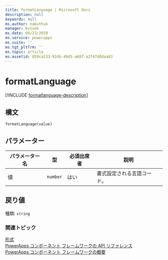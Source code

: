 ```yaml
---
title: formatLanguage | Microsoft Docs
description: null
keywords: null
ms.author: nabuthuk
manager: kvivek
ms.date: 04/23/2019
ms.service: powerapps
ms.suite: ''
ms.tgt_pltfrm: ''
ms.topic: article
ms.assetid: 859ca133-92db-49d5-a68f-a2f47d8daa83
---
```


# <a name="formatlanguage"></a>formatLanguage

[!INCLUDE [formatlanguage-description](includes/formatlanguage-description.md)]

## <a name="syntax"></a>構文

`formatLanguage(value)`

## <a name="parameters"></a>パラメーター

| パラメーター名|型|必須出席者|説明|
| ------------- |----|--------|-----------|
|値|`number`|はい|書式設定される言語コード。|

## <a name="return-value"></a>戻り値

種類: `string`


### <a name="related-topics"></a>関連トピック

[形式](../formatting.md)<br/>
[PowerApps コンポーネント フレームワークの API リファレンス](../../reference/index.md)<br/>
[PowerApps コンポーネント フレームワークの概要](../../overview.md)